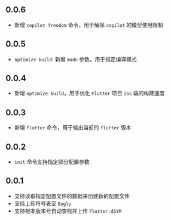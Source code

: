 ## 0.0.6
- 新增 `copilot freedom` 命令，用于解除 `copilot` 的模型使用限制

## 0.0.5
-  `optimize-build`: 新增 `mode` 参数，用于指定编译模式

## 0.0.4
- 新增 `optimize-build`，用于优化 `Flutter` 项目 `ios` 端的构建速度

## 0.0.3
- 新增 `flutter` 命令，用于输出当前的 `flutter` 版本

## 0.0.2
- `init` 命令支持指定部分配置参数

## 0.0.1
- 支持读取指定配置文件的数据来创建新的配置文件
- 支持上传符号表至 `Bugly`
- 支持根本版本号自动查找并上传 `Flutter.dSYM`
